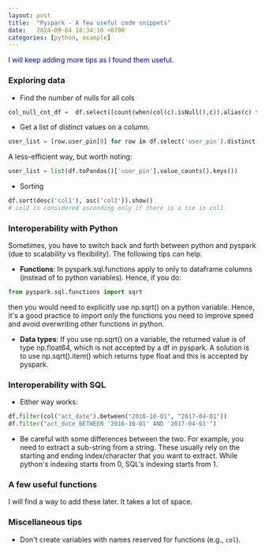 ```yaml
---
layout: post
title:  "Pyspark - A few useful code snippets"
date:   2024-09-04 18:34:10 +0700
categories: [python, example]
---
```

<span style="color:blue">I will keep adding more tips as I found them useful.</span>

### Exploring data
* Find the number of nulls for all cols
~~~python
col_null_cnt_df =  df.select([count(when(col(c).isNull(),c)).alias(c) for c in df.columns])
~~~
* Get a list of distinct values on a column.
~~~python
user_list = [row.user_pin[0] for row in df.select('user_pin').distinct().collect()]
~~~
A less-efficient way, but worth noting:
~~~python
user_list = list(df.toPandas()['user_pin'].value_counts().keys())
~~~
* Sorting
~~~python
df.sort(desc('col1'), asc('col2')).show()
# col2 is considered ascending only if there is a tie in col1
~~~

### Interoperability with Python
Sometimes, you have to switch back and forth between python and pyspark (due to scalability vs flexibility). The following tips can help.
* **Functions**: In pyspark.sql.functions apply to only to dataframe columns (instead of to python variables). Hence, if you do:
~~~python
from pyspark.sql.functions import sqrt
~~~
then you would need to explicitly use np.sqrt() on a python variable. Hence, it's a good practice to import only the functions you need to improve speed and avoid overwriting other functions in python.

* **Data types**: If you use np.sqrt() on a variable, the returned value is of type np.float64, which is not accepted by a df in  pyspark. A solution is to use np.sqrt().item() which returns type float and this is accepted by pyspark.

### Interoperability with SQL
* Either way works:
~~~python
df.filter(col("act_date").between("2016-10-01", "2017-04-01"))
df.filter("act_date BETWEEN '2016-10-01' AND '2017-04-01'")
~~~
* Be careful with some differences between the two. For example, you need to extract a sub-string from a string. These usually rely on the starting and ending index/character that you want to extract. While python's indexing starts from 0, SQL's indexing starts from 1.


### A few useful functions
I will find a way to add these later. It takes a lot of space.


### Miscellaneous tips
* Don't create variables with names reserved for functions (e.g., `col`). 
